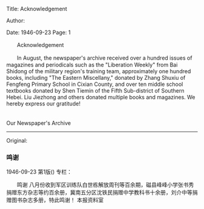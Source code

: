 Title: Acknowledgement

Author:

Date: 1946-09-23
Page: 1

　　Acknowledgement

　　In August, the newspaper's archive received over a hundred issues of magazines and periodicals such as the "Liberation Weekly" from Bai Shidong of the military region's training team, approximately one hundred books, including "The Eastern Miscellany," donated by Zhang Shuxiu of Fengfeng Primary School in Cixian County, and over ten middle school textbooks donated by Shen Tiemin of the Fifth Sub-district of Southern Hebei. Liu Jiezhong and others donated multiple books and magazines. We hereby express our gratitude!

　　　　　　　　　　　　　　　　　　　　　　　　　　　　　　　　　　　　　　　　　　　　　　　Our Newspaper's Archive



<hr /> 

Original: 


### 鸣谢

1946-09-23
第1版()
专栏：

　　鸣谢
    八月份收到军区训练队白世栋解放周刊等百余期，磁县峰峰小学张书秀捐赠东方杂志等约百余册，冀南五分区沈铁民捐赠中学教科书十余册，刘介中等捐赠图书杂志多册，特此鸣谢！
                                                  本报资料室
